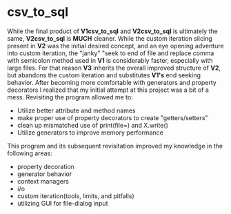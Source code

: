 # csv_to_sql


While the final product of **V1csv_to_sql** and **V2csv_to_sql** is ultimately the same, **V2csv_to_sql** is **MUCH** cleaner.
While the custom iteration slicing present in **V2** was the initial desired concept, and an eye opening adventure into custom iteration, the "janky" "seek to end of file and replace comma with semicolon method used in **V1** is considerably faster, especially with large files. For that reason **V3** inherits the overall improved structure of **V2**, but abandons the custom iteration and substitutes **V1's** end seeking behavior.
After becoming more comfortable with generators and property decorators I realized that my initial attempt at this project was a bit of a mess.
Revisiting the program allowed me to:
- Utilize better attribute and method names
- make proper use of property decorators to create "getters/setters"
- clean up mismatched use of print(file=) and X.write()
- Utilize generators to improve memory performance

This program and its subsequent revisitation improved my knowledge in the following areas:
- property decoration
- generator behavior
- context managers
- i/o
- custom iteration(tools, limits, and pitfalls)
- utilizing GUI for file-dialog input
